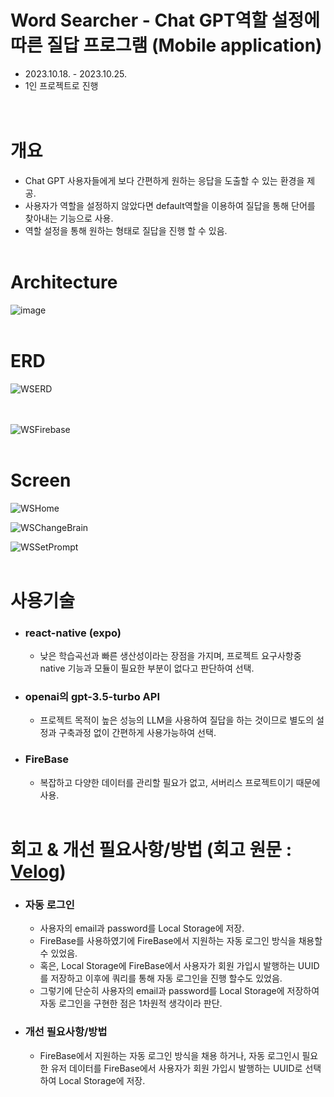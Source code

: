 # Word Searcher - Chat GPT역할 설정에 따른 질답 프로그램 (Mobile application)

* 2023.10.18. - 2023.10.25.
* 1인 프로젝트로 진행
<br><br><br>

# 개요

* Chat GPT 사용자들에게 보다 간편하게 원하는 응답을 도출할 수 있는 환경을 제공.
* 사용자가 역할을 설정하지 않았다면 default역할을 이용하여 질답을 통해 단어를 찾아내는 기능으로 사용.
* 역할 설정을 통해 원하는 형태로 질답을 진행 할 수 있음.
<br><br>

# Architecture
![image](https://github.com/user-attachments/assets/081e12e2-02a2-4e85-a10b-34baa188a463)
<br><br>

# ERD
![WSERD](https://github.com/user-attachments/assets/2afcd70c-de0f-4051-bd85-5908e4e2599f)
<br><br><br>

![WSFirebase](https://github.com/user-attachments/assets/fd9df013-f9aa-4ed9-8404-44ce40ed8624)
<br><br>

# Screen
![WSHome](https://github.com/user-attachments/assets/b5514d9a-dbfe-4158-8d46-8ab1f77efa1b)

![WSChangeBrain](https://github.com/user-attachments/assets/d3581507-5483-4982-b5f3-01b78d55bb1b)

![WSSetPrompt](https://github.com/user-attachments/assets/d6ec7ab0-82a8-4b1a-abd9-80f4e3e90d76)
<br><br>

# 사용기술

* ### react-native (expo)
  * 낮은 학습곡선과 빠른 생산성이라는 장점을 가지며, 프로젝트 요구사항중 native 기능과 모듈이 필요한 부분이 없다고 판단하여 선택.

* ### openai의 gpt-3.5-turbo API
  * 프로젝트 목적이 높은 성능의 LLM을 사용하여 질답을 하는 것이므로 별도의 설정과 구축과정 없이 간편하게 사용가능하여 선택.
 
* ### FireBase
  * 복잡하고 다양한 데이터를 관리할 필요가 없고, 서버리스 프로젝트이기 때문에 사용.
<br><br>

# 회고 & 개선 필요사항/방법 (회고 원문 : [Velog](https://velog.io/@yang_seongp31/WordSearcher))

* ### 자동 로그인
  *  사용자의 email과 password를 Local Storage에 저장.
  *  FireBase를 사용하였기에 FireBase에서 지원하는 자동 로그인 방식을 채용할 수 있었음.
  *  혹은, Local Storage에 FireBase에서 사용자가 회원 가입시 발행하는 UUID를 저장하고 이후에 쿼리를 통해 자동 로그인을 진행 할수도 있었음.
  *  그렇기에 단순히 사용자의 email과 password를 Local Storage에 저장하여 자동 로그인을 구현한 점은 1차원적 생각이라 판단.
 
* ### 개선 필요사항/방법
  *  FireBase에서 지원하는 자동 로그인 방식을 채용 하거나, 자동 로그인시 필요한 유저 데이터를 FireBase에서 사용자가 회원 가입시 발행하는 UUID로 선택하여 Local Storage에 저장.



